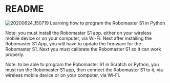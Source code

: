 # README
![20200624_150719](https://github.com/Robomaster-S1-Python-Examples/ROBOMASTER-S1-Python-Examples/assets/34896540/07535ba7-e699-47d1-be03-6ee43ff92e97)
Learning how to program the Robomaster S1 in Python

Note: you must install the Robomaster S1 app, either on your wireless mobile device or on your computer, via Wi-Fi.
Next after installing the Robomaster S1 App, you will have to update the firmware for the Robomaster S1.
Next you must calibrate the Robomaster S1 so it can work properly.

Note: to be able to program the Robomaster S1 in Scratch or Python, you must run the Robomaster S1 app, then connect
the Robomaster S1 to it, via wireless mobile device or on your computer, via Wi-Fi.
